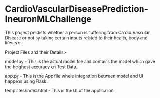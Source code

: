 # CardioVascularDiseasePrediction-IneuronMLChallenge

This project predicts whether a person is suffering from Cardio Vascular Disease or not by taking certain inputs related to their health, body and lifestyle.

Project Files and their Details:-

model.py - This is the actual model file and contains the model which gave the heighest accuracy on Test Data.

app.py - This is the App file where integration between model and UI happens using Flask.

templates/index.html - This is the UI of the application

